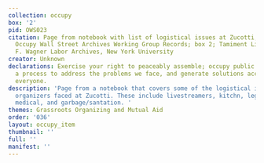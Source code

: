 ```yaml
---
collection: occupy
box: '2'
pid: OWS023
citation: Page from notebook with list of logistical issues at Zucotti, 2011; TAM.630
  Occupy Wall Street Archives Working Group Records; box 2; Tamiment Library/Robert
  F. Wagner Labor Archives, New York University
creator: Unknown
declarations: Exercise your right to peaceably assemble; occupy public space; create
  a process to address the problems we face, and generate solutions accessible to
  everyone.
description: 'Page from a notebook that covers some of the logistical issues that
  organizers faced at Zucotti. These include livestreamers, kitchn, legal, media rep,
  medical, and garbage/santation. '
themes: Grassroots Organizing and Mutual Aid
order: '036'
layout: occupy_item
thumbnail: ''
full: ''
manifest: ''
---
```

